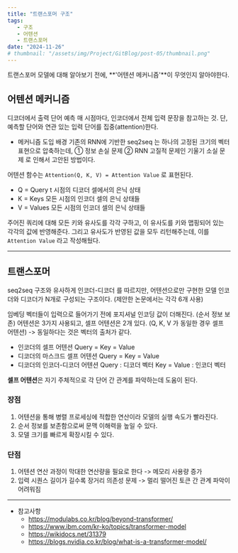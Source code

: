 ```yaml
---
title: "트랜스포머 구조"
tags:
   - 구조
   - 어텐션
   - 트랜스포머
date: "2024-11-26"
# thumbnail: "/assets/img/Project/GitBlog/post-05/thumbnail.png"
---
```


트랜스포머 모델에 대해 알아보기 전에, **'어텐션 메커니즘'**이 무엇인지 알아야한다.

## 어텐션 메커니즘
디코더에서 출력 단어 예측 매 시점마다, 인코더에서 전체 입력 문장을 참고하는 것. 단, 예측할 단어와 연관 있는 입력 단어를 집중(attention)한다.
- 메커니즘 도입 배경
    기존의 RNN에 기반한 seq2seq 는 하나의 고정된 크기의 벡터 표현으로 압축하는데,
    ① 정보 손실 문제
    ② RNN 고질적 문제인 기울기 소실 문제
    로 인해서 고안된 방법이다.

어텐션 함수는 `Attention(Q, K, V) = Attention Value` 로 표현된다.
- Q = Query
    t 시점의 디코더 셀에서의 은닉 상태
- K = Keys
    모든 시점의 인코더 셀의 은닉 상태들
- V = Values
    모든 시점의 인코더 셀의 은닉 상태들

주어진 쿼리에 대해 모든 키와 유사도를 각각 구하고, 이 유사도를 키와 맵핑되어 있는 각각의 값에 반영해준다. 그리고 유사도가 반영된 값을 모두 리턴해주는데, 이를 `Attention Value` 라고 작성해뒀다.

---

## 트랜스포머
seq2seq 구조와 유사하게 인코더-디코더 를 따르지만, 어텐션으로만 구현한 모델
인코더와 디코더가 N개로 구성되는 구조이다. (제안한 논문에서는 각각 6개 사용)

임베딩 벡터들이 입력으로 들어가기 전에 포지셔널 인코딩 값이 더해진다. (순서 정보 보존)
어텐션은 3가지 사용되고, 셀프 어텐션은 2개 있다. (Q, K, V 가 동일한 경우 셀프 어텐션)
-> 동일하다는 것은 벡터의 출처가 같다.
- 인코더의 셀프 어텐션
    Query = Key = Value
- 디코더의 마스크드 셀프 어텐션
    Query = Key = Value
- 디코더의 인코더-디코더 어텐션
    Query : 디코더 벡터
    Key = Value : 인코더 벡터

**셀프 어텐션**은 자기 주체적으로 각 단어 간 관계를 파악하는데 도움이 된다.

### 장점
1. 어텐션을 통해 병렬 프로세싱에 적합한 연산이라 모델의 실행 속도가 빨라진다.
2. 순서 정보를 보존함으로써 문맥 이해력을 높일 수 있다.
3. 모델 크기를 빠르게 확장시킬 수 있다.

### 단점
1. 어텐션 연산 과정이 막대한 연산량을 필요로 한다 -> 메모리 사용량 증가
2. 입력 시퀀스 길이가 길수록 장거리 의존성 문제 -> 멀리 떨어진 토큰 간 관계 파악이 어려워짐

---

- 참고사항
  - <https://modulabs.co.kr/blog/beyond-transformer/>
  - <https://www.ibm.com/kr-ko/topics/transformer-model>
  - <https://wikidocs.net/31379>
  - <https://blogs.nvidia.co.kr/blog/what-is-a-transformer-model/>